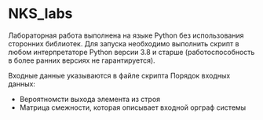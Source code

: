 # NKS_labs

Лабораторная работа выполнена на языке Python без использования сторонних библиотек.
Для запуска необходимо выполнить скрипт в любом интерпретаторе Python версии 3.8 и старше (работоспособность в более ранних версиях не гарантируется).

Входные данные указываются в файле скрипта
Порядок входных данных:
- Вероятномсти выхода элемента из строя
- Матрица смежности, которая описывает входной орграф системы
